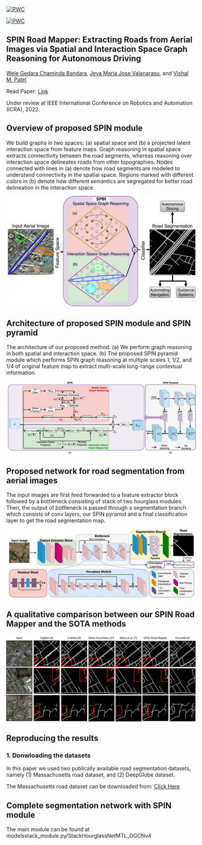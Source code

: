 [![PWC](https://img.shields.io/endpoint.svg?url=https://paperswithcode.com/badge/spin-road-mapper-extracting-roads-from-aerial/road-segementation-on-deepglobe)](https://paperswithcode.com/sota/road-segementation-on-deepglobe?p=spin-road-mapper-extracting-roads-from-aerial)

[![PWC](https://img.shields.io/endpoint.svg?url=https://paperswithcode.com/badge/spin-road-mapper-extracting-roads-from-aerial/road-segementation-on-massachusetts-roads)](https://paperswithcode.com/sota/road-segementation-on-massachusetts-roads?p=spin-road-mapper-extracting-roads-from-aerial)

## SPIN Road Mapper: Extracting Roads from Aerial Images via Spatial and Interaction Space Graph Reasoning for Autonomous Driving
[Wele Gedara Chaminda Bandara](https://www.linkedin.com/in/chamindabandara/), [Jeya Maria Jose Valanarasu](https://jeya-maria-jose.github.io/research/), and [Vishal M. Patel](https://engineering.jhu.edu/vpatel36/sciencex_teams/vishalpatel/)

Read Paper: [Link](https://arxiv.org/abs/2109.07701)

Under review at IEEE International Conference on Robotics and Automation (ICRA), 2022.

## Overview of proposed SPIN module

We build graphs in two spaces: (a) spatial space and (b) a projected latent interaction space from feature maps. Graph reasoning in spatial space extracts connectivity between the road segments, whereas reasoning over interaction space delineates roads from other topographies. Nodes connected with lines in (a) denote how road segments are modeled to understand connectivity in the spatial space. Regions marked with different colors in (b) denote how different semantics are segregated for better road delineation in the interaction space.

<p align="center">
<img src="images/ICRA-intro_fig.jpeg" width="600"/>

## Architecture of proposed SPIN module and SPIN pyramid
  
The architecture of our proposed method. (a) We perform graph reasoning in both spatial and interaction space. (b) The proposed SPIN pyramid module which performs SPIN graph reasoning at multiple scales 1, 1/2, and 1/4 of original feature map to extract multi-scale long-range contextual information.

<p align="center">
<img src="images/ICCV_21-Hybrid_GR_v1.jpeg" width="600"/>
  
  
## Proposed network for road segmentation from aerial images
  
The input images are first feed forwarded to a feature extractor block followed by a bottleneck consisting of stack of two hourglass modules. Then, the output of bottleneck is passed through a segmentation branch which consists of conv layers, our SPIN pyramid and a final classification layer to get the road segmentation map.
<p align="center">
<img src="images/ICCV_21-SPIN_v1.jpeg" width="600"/>

  
## A qualitative comparison between our SPIN Road Mapper and the SOTA methods
<p align="center">
<img src="images/ICCV_21-qualitative.jpg" width="600"/>

## Reproducing the results
### 1. Donwloading the datasets

In this paper we used two publically available road segmentation datasets, namely (1) Massachusetts road dataset, and (2) DeepGlobe dataset.

The Massachusetts road dataset can be downloaded from: [Click Here](https://www.cs.toronto.edu/~vmnih/data/)

## Complete segmentation network with SPIN module
The main module can be found at
  modelsstack_module.py/StackHourglassNetMTL_DGCNv4

